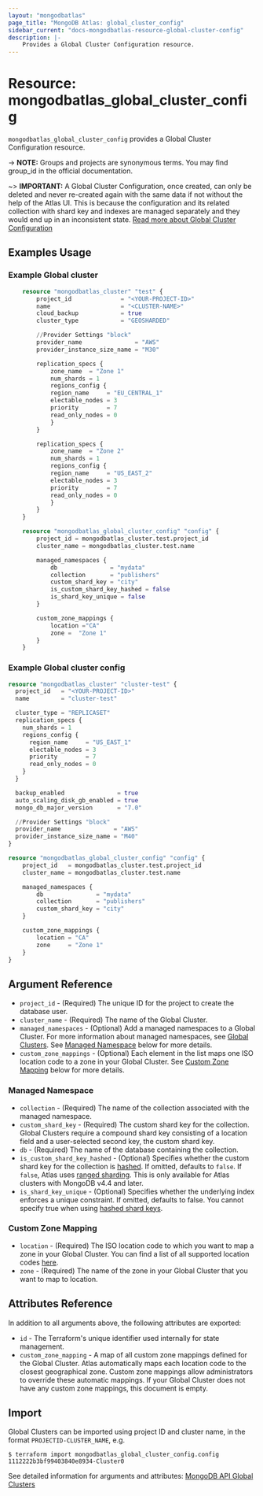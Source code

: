 ```yaml
---
layout: "mongodbatlas"
page_title: "MongoDB Atlas: global_cluster_config"
sidebar_current: "docs-mongodbatlas-resource-global-cluster-config"
description: |-
    Provides a Global Cluster Configuration resource.
---
```


# Resource: mongodbatlas_global_cluster_config

`mongodbatlas_global_cluster_config` provides a Global Cluster Configuration resource.


-> **NOTE:** Groups and projects are synonymous terms. You may find group_id in the official documentation.

~> **IMPORTANT:** A Global Cluster Configuration, once created, can only be deleted and never re-created again with the same data if not without the help of the Atlas UI. This is because the configuration and its related collection with shard key and indexes are managed separately and they would end up in an inconsistent state. [Read more about Global Cluster Configuration](https://www.mongodb.com/docs/atlas/global-clusters/)

## Examples Usage

### Example Global cluster

```terraform
	resource "mongodbatlas_cluster" "test" {
		project_id              = "<YOUR-PROJECT-ID>"
		name                    = "<CLUSTER-NAME>"
		cloud_backup            = true
		cluster_type            = "GEOSHARDED"

		//Provider Settings "block"
		provider_name               = "AWS"
		provider_instance_size_name = "M30"

		replication_specs {
			zone_name  = "Zone 1"
			num_shards = 1
			regions_config {
			region_name     = "EU_CENTRAL_1"
			electable_nodes = 3
			priority        = 7
			read_only_nodes = 0
			}
		}

		replication_specs {
			zone_name  = "Zone 2"
			num_shards = 1
			regions_config {
			region_name     = "US_EAST_2"
			electable_nodes = 3
			priority        = 7
			read_only_nodes = 0
			}
		}
	}

	resource "mongodbatlas_global_cluster_config" "config" {
		project_id = mongodbatlas_cluster.test.project_id
		cluster_name = mongodbatlas_cluster.test.name

		managed_namespaces {
			db 				 = "mydata"
			collection 		 = "publishers"
			custom_shard_key = "city"
            is_custom_shard_key_hashed = false
            is_shard_key_unique = false
		}

		custom_zone_mappings {
			location ="CA"
			zone =  "Zone 1"
		}
	}
```

### Example Global cluster config

```terraform
resource "mongodbatlas_cluster" "cluster-test" {
  project_id   = "<YOUR-PROJECT-ID>"
  name         = "cluster-test"

  cluster_type = "REPLICASET"
  replication_specs {
    num_shards = 1
    regions_config {
      region_name     = "US_EAST_1"
      electable_nodes = 3
      priority        = 7
      read_only_nodes = 0
    }
  }

  backup_enabled               = true
  auto_scaling_disk_gb_enabled = true
  mongo_db_major_version       = "7.0"

  //Provider Settings "block"
  provider_name               = "AWS"
  provider_instance_size_name = "M40"
}

resource "mongodbatlas_global_cluster_config" "config" {
	project_id   = mongodbatlas_cluster.test.project_id
	cluster_name = mongodbatlas_cluster.test.name

	managed_namespaces {
		db               = "mydata"
		collection       = "publishers"
		custom_shard_key = "city"
	}

	custom_zone_mappings {
		location = "CA"
		zone     = "Zone 1"
	}
}
```


## Argument Reference

* `project_id` - (Required) The unique ID for the project to create the database user.
* `cluster_name` - (Required) The name of the Global Cluster.
*  `managed_namespaces` - (Optional) Add a managed namespaces to a Global Cluster. For more information about managed namespaces, see [Global Clusters](https://docs.atlas.mongodb.com/reference/api/global-clusters/). See [Managed Namespace](#managed-namespace) below for more details.
*  `custom_zone_mappings` - (Optional) Each element in the list maps one ISO location code to a zone in your Global Cluster. See [Custom Zone Mapping](#custom-zone-mapping) below for more details.

### Managed Namespace

* `collection` -	(Required) The name of the collection associated with the managed namespace.
* `custom_shard_key` - (Required)	The custom shard key for the collection. Global Clusters require a compound shard key consisting of a location field and a user-selected second key, the custom shard key.
* `db` - (Required) The name of the database containing the collection.
* `is_custom_shard_key_hashed` - (Optional) Specifies whether the custom shard key for the collection is [hashed](https://docs.mongodb.com/manual/reference/method/sh.shardCollection/#hashed-shard-keys). If omitted, defaults to `false`. If `false`, Atlas uses [ranged sharding](https://docs.mongodb.com/manual/core/ranged-sharding/). This is only available for Atlas clusters with MongoDB v4.4 and later.
* `is_shard_key_unique` - (Optional) Specifies whether the underlying index enforces a unique constraint. If omitted, defaults to false. You cannot specify true when using [hashed shard keys](https://docs.mongodb.com/manual/core/hashed-sharding/#std-label-sharding-hashed).

### Custom Zone Mapping

* `location` - (Required) The ISO location code to which you want to map a zone in your Global Cluster. You can find a list of all supported location codes [here](https://cloud.mongodb.com/static/atlas/country_iso_codes.txt).
* `zone` - (Required) The name of the zone in your Global Cluster that you want to map to location.

## Attributes Reference

In addition to all arguments above, the following attributes are exported:

* `id` - The Terraform's unique identifier used internally for state management.
* `custom_zone_mapping` - A map of all custom zone mappings defined for the Global Cluster. Atlas automatically maps each location code to the closest geographical zone. Custom zone mappings allow administrators to override these automatic mappings. If your Global Cluster does not have any custom zone mappings, this document is empty.

## Import

Global Clusters can be imported using project ID and cluster name, in the format `PROJECTID-CLUSTER_NAME`, e.g.

```
$ terraform import mongodbatlas_global_cluster_config.config 1112222b3bf99403840e8934-Cluster0
```

See detailed information for arguments and attributes: [MongoDB API Global Clusters](https://docs.atlas.mongodb.com/reference/api/global-clusters/)
